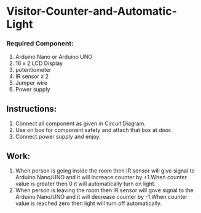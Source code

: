 # Visitor-Counter-and-Automatic-Light

### Required Component:
1.  Arduino Nano or Arduino UNO
2.  16 x 2 LCD Display
3.  potentiometer
4.  IR sensor x 2
5.  Jumper wire
6.  Power supply

## Instructions:
1.  Connect all component as given in Circuit Diagram.
2.  Use on box for component safety and attach that box at door.
3.  Connect power supply and enjoy.

## Work:
  1.  When person is going inside the room then IR sensor will give signal to Arduino Nano/UNO and it will increace counter by +1.When counter value is greater then 0 it will automatically turn on light.
  2.  When person is leaving the room then IR sensor will gove signal to the Arduino Nano/UNO and it will decrease counter by -1.When counter value is reached zero then light will turn off automatically.

